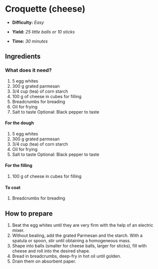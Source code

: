 # Croquette (cheese)

- **Difficulty:** _Easy_

- **Yield:** _25 little balls or 10 sticks_

- **Time:** _30 minutes_

## Ingredients

### What does it need?

1. 5 egg whites
1. 300 g grated parmesan
1. 3/4 cup (tea) of corn starch
1. 100 g of cheese in cubes for filling
1. Breadcrumbs for breading
1. Oil for frying
1. Salt to taste
   Optional: Black pepper to taste

#### For the dough

1. 5 egg whites
1. 300 g grated parmesan
1. 3/4 cup (tea) of corn starch
1. Oil for frying
1. Salt to taste
   Optional: Black pepper to taste

#### For the filling

1. 100 g of cheese in cubes for filling

#### To coat

1. Breadcrumbs for breading

## How to prepare

1. Beat the egg whites until they are very firm with the help of an electric mixer.
1. Without beating, add the grated Parmesan and the starch. With a spatula or spoon, stir until obtaining a homogeneous mass.
1. Shape into balls (smaller for cheese balls, larger for sticks), fill with cheese and roll into the desired shape.
1. Bread in breadcrumbs, deep-fry in hot oil until golden.
1. Drain them on absorbent paper.
